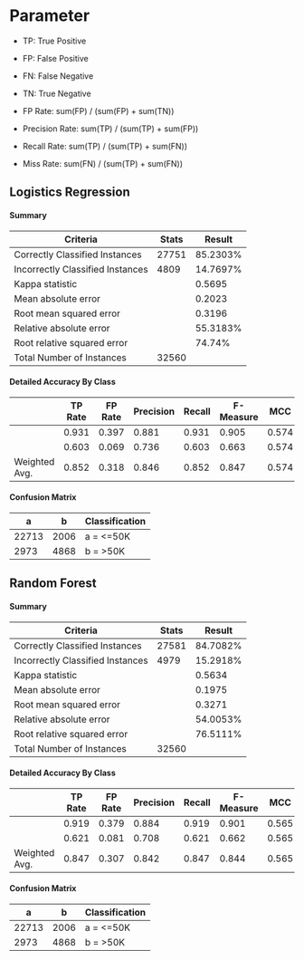 # Parameter
- TP: True Positive
- FP: False Positive
- FN: False Negative
- TN: True Negative

- FP Rate: sum(FP) / (sum(FP) + sum(TN))
- Precision Rate: sum(TP) / (sum(TP) + sum(FP))
- Recall Rate: sum(TP) / (sum(TP) + sum(FN))
- Miss Rate: sum(FN) / (sum(TP) + sum(FN))

## Logistics Regression
#### Summary
| Criteria  | Stats | Result |
| ---- | ----- | ------ |
| Correctly Classified Instances |  27751   | 85.2303% |
| Incorrectly Classified Instances  |   4809     |    14.7697%|
| Kappa statistic  |  |   0.5695 |
| Mean absolute error   |  |   0.2023 |
| Root mean squared error | | 0.3196 |
| Relative absolute error | | 55.3183% |
| Root relative squared error | | 74.74% |
| Total Number of Instances | 32560 |  |   

#### Detailed Accuracy By Class
|  |TP Rate | FP Rate | Precision | Recall  | F-Measure | MCC  |  ROC Area | PRC Area | Class |
| ---- | ----- | ------ |---- | ----- | ---- | ----- | ---- | ----- | -----|
|  |  0.931 | 0.397 |  0.881 | 0.931 | 0.905 |  0.574| 0.906  | 0.967  |    <=50K |
 |    |  0.603  |  0.069  |  0.736    |  0.603   | 0.663   |   0.574  |  0.906     |0.767    |  >50K |
|Weighted Avg.  |  0.852   | 0.318  |  0.846    |  0.852  |  0.847      |0.574 |   0.906   |  0.919    |

#### Confusion Matrix
 |    a  |   b |  Classification |
 | ---- | ----- | ------ |
 | 22713 | 2006 |     a =  <=50K |
 | 2973 | 4868 |     b =  >50K |

## Random Forest
#### Summary
| Criteria | Stats | Result |
| ---- | ----- | ------ |
| Correctly Classified Instances    |   27581      |         84.7082%|
| Incorrectly Classified Instances   |   4979      |         15.2918%|
| Kappa statistic             |  |             0.5634|
| Mean absolute error         |  |             0.1975|
| Root mean squared error       |  |           0.3271|
| Relative absolute error       |  |          54.0053%|
| Root relative squared error    |  |         76.5111%|
| Total Number of Instances       |     32560   |  |

#### Detailed Accuracy By Class
|  |TP Rate | FP Rate | Precision | Recall  | F-Measure | MCC  |  ROC Area | PRC Area | Class |
| ---- | ----- | ------ |---- | ----- | ---- | ----- | ---- | ----- | -----|
|| 0.919 |   0.379  |  0.884   |   0.919  |  0.901    |  0.565  |  0.896   |  0.962   |   <=50K|
|  |       0.621  |  0.081   | 0.708    |  0.621  |  0.662   |   0.565 |   0.896   |  0.747   |   >50K|
|Weighted Avg.  |  0.847  |  0.307  |  0.842  |    0.847  |  0.844  |    0.565 |   0.896    | 0.910 |

#### Confusion Matrix
 | a   |  b  | Classification|
   | ---- | ----- | ------ |
 |22713 | 2006 |     a =  <=50K|
 | 2973 | 4868 |     b =  >50K|
